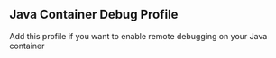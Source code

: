 ## Java Container Debug Profile

Add this profile if you want to enable remote debugging on your Java container